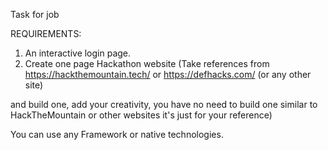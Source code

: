 Task for job

REQUIREMENTS:

1. An interactive login page.
2. Create one page Hackathon website (Take references from https://hackthemountain.tech/ or https://defhacks.com/ (or any other site)

and build one, add your creativity, you have no need to build one similar to HackTheMountain or other websites it's just for your reference)

You can use any Framework or native technologies.
